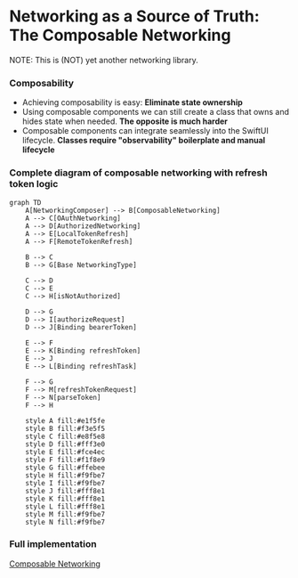 # Networking as a Source of Truth: The Composable Networking
NOTE: This is (NOT) yet another networking library.

### Composability

- Achieving composability is easy: **Eliminate state ownership**
- Using composable components we can still create a class that owns and hides state when needed. **The opposite is much harder**
- Composable components can integrate seamlessly into the SwiftUI lifecycle. **Classes require "observability" boilerplate and manual lifecycle**

### Complete diagram of composable networking with refresh token logic

```mermaid
graph TD
    A[NetworkingComposer] --> B[ComposableNetworking]
    A --> C[OAuthNetworking]
    A --> D[AuthorizedNetworking]
    A --> E[LocalTokenRefresh]
    A --> F[RemoteTokenRefresh]
    
    B --> C
    B --> G[Base NetworkingType]
    
    C --> D
    C --> E
    C --> H[isNotAuthorized]
    
    D --> G
    D --> I[authorizeRequest]
    D --> J[Binding bearerToken]
    
    E --> F
    E --> K[Binding refreshToken]
    E --> J
    E --> L[Binding refreshTask]
    
    F --> G
    F --> M[refreshTokenRequest]
    F --> N[parseToken]
    F --> H
    
    style A fill:#e1f5fe
    style B fill:#f3e5f5
    style C fill:#e8f5e8
    style D fill:#fff3e0
    style E fill:#fce4ec
    style F fill:#f1f8e9
    style G fill:#ffebee
    style H fill:#f9fbe7
    style I fill:#f9fbe7
    style J fill:#fff8e1
    style K fill:#fff8e1
    style L fill:#fff8e1
    style M fill:#f9fbe7
    style N fill:#f9fbe7
```

### Full implementation
[Composable Networking](https://gist.github.com/sisoje/2e5e5f00b4f310d06245314b2b560376)



